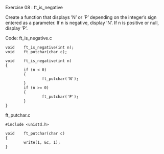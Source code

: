 Exercise 08 : ft_is_negative

Create a function that displays ’N’ or ’P’ depending on the integer’s sign entered
as a parameter. If n is negative, display ’N’. If n is positive or null, display ’P’.

Code:
ft_is_negative.c

    void    ft_is_negative(int n);
    void    ft_putchar(char c);
    
    void    ft_is_negative(int n)
    {
            if (n < 0)
            {
                    ft_putchar('N');
            }
            if (n >= 0)
            {
                    ft_putchar('P');
            }
    }

ft_putchar.c
    
    #include <unistd.h>
    
    void    ft_putchar(char c)
    {
            write(1, &c, 1);
    }
